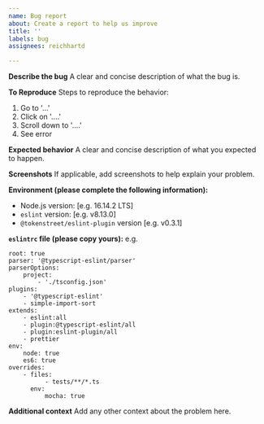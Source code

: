 ```yaml
---
name: Bug report
about: Create a report to help us improve
title: ''
labels: bug
assignees: reichhartd

---
```


**Describe the bug**
A clear and concise description of what the bug is.

**To Reproduce**
Steps to reproduce the behavior:

1. Go to '...'
2. Click on '....'
3. Scroll down to '....'
4. See error

**Expected behavior**
A clear and concise description of what you expected to happen.

**Screenshots**
If applicable, add screenshots to help explain your problem.

**Environment (please complete the following information):**

-   Node.js version: [e.g. 16.14.2 LTS]
-   `eslint` version: [e.g. v8.13.0]
-   `@tokenstreet/eslint-plugin` version [e.g. v0.3.1]

**`eslintrc` file (please copy yours):**
e.g.

```
root: true
parser: '@typescript-eslint/parser'
parserOptions:
    project:
        - './tsconfig.json'
plugins:
    - '@typescript-eslint'
    - simple-import-sort
extends:
    - eslint:all
    - plugin:@typescript-eslint/all
    - plugin:eslint-plugin/all
    - prettier
env:
    node: true
    es6: true
overrides:
    - files:
          - tests/**/*.ts
      env:
          mocha: true
```

**Additional context**
Add any other context about the problem here.
